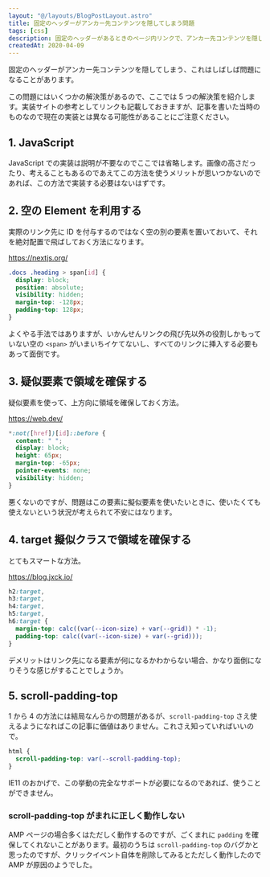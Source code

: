```yaml
---
layout: "@/layouts/BlogPostLayout.astro"
title: 固定のヘッダーがアンカー先コンテンツを隠してしまう問題
tags: [css]
description: 固定のヘッダーがあるときのページ内リンクで、アンカー先コンテンツを隠してしまう問題の解決策。
createdAt: 2020-04-09
---
```


固定のヘッダーがアンカー先コンテンツを隠してしまう、これはしばしば問題になることがあります。

この問題にはいくつかの解決策があるので、ここでは 5 つの解決策を紹介します。実装サイトの参考としてリンクも記載しておきますが、記事を書いた当時のものなので現在の実装とは異なる可能性があることにご注意ください。

## 1. JavaScript

JavaScript での実装は説明が不要なのでここでは省略します。画像の高さだったり、考えることもあるのであえてこの方法を使うメリットが思いつかないのであれば、この方法で実装する必要はないはずです。

## 2. 空の Element を利用する

実際のリンク先に ID を付与するのではなく空の別の要素を置いておいて、それを絶対配置で飛ばしておく方法になります。

https://nextjs.org/

```css
.docs .heading > span[id] {
  display: block;
  position: absolute;
  visibility: hidden;
  margin-top: -128px;
  padding-top: 128px;
}
```

よくやる手法ではありますが、いかんせんリンクの飛び先以外の役割しかもっていない空の `<span>` がいまいちイケてないし、すべてのリンクに挿入する必要もあって面倒です。

## 3. 疑似要素で領域を確保する

疑似要素を使って、上方向に領域を確保しておく方法。

https://web.dev/

```css
*:not([href])[id]::before {
  content: " ";
  display: block;
  height: 65px;
  margin-top: -65px;
  pointer-events: none;
  visibility: hidden;
}
```

悪くないのですが、問題はこの要素に擬似要素を使いたいときに、使いたくても使えないという状況が考えられて不安にはなります。

## 4. target 擬似クラスで領域を確保する

とてもスマートな方法。

https://blog.jxck.io/

```css
h2:target,
h3:target,
h4:target,
h5:target,
h6:target {
  margin-top: calc((var(--icon-size) + var(--grid)) * -1);
  padding-top: calc((var(--icon-size) + var(--grid)));
}
```

デメリットはリンク先になる要素が何になるかわからない場合、かなり面倒になりそうな感じがすることでしょうか。

## 5. scroll-padding-top

1 から 4 の方法には結局なんらかの問題があるが、`scroll-padding-top` さえ使えるようになればこの記事に価値はありません。これさえ知っていればいいので。

```css
html {
  scroll-padding-top: var(--scroll-padding-top);
}
```

IE11 のおかげで、この挙動の完全なサポートが必要になるのであれば、使うことができません。

### scroll-padding-top がまれに正しく動作しない

AMP ページの場合多くはただしく動作するのですが、ごくまれに `padding` を確保してくれないことがあります。最初のうちは `scroll-padding-top` のバグかと思ったのですが、クリックイベント自体を削除してみるとただしく動作したので AMP が原因のようでした。
